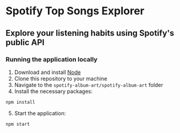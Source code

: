 # Spotify Top Songs Explorer
## Explore your listening habits using Spotify's public API

### Running the application locally
1. Download and install [Node](https://nodejs.org/en/download/)
2. Clone this repository to your machine
3. Navigate to the `spotify-album-art/spotify-album-art` folder
4. Install the necessary packages:
```
npm install
```
5. Start the application:
```
npm start
```
